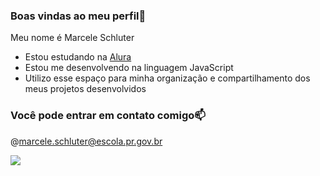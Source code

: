 ### Boas vindas ao meu perfil💙

Meu nome é Marcele Schluter

- Estou estudando na [Alura](https://cursos.alura.com.br)
- Estou me desenvolvendo na linguagem JavaScript
- Utilizo esse espaço para minha organização e compartilhamento dos meus projetos desenvolvidos

### Você pode entrar em contato comigo📫

@marcele.schluter@escola.pr.gov.br


![](https://media.tenor.com/qSumYr4kswcAAAAd/arcane-arcane-vi.gif)

